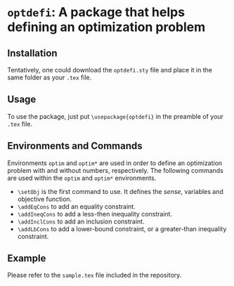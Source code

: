 # `optdefi`: A package that helps defining an optimization problem

## Installation

Tentatively, one could download the `optdefi.sty` file and place it in the same folder as your `.tex` file.

## Usage

To use the package, just put `\usepackage{optdefi}` in the preamble of your `.tex` file.

## Environments and Commands

Environments `optim` and `optim*` are used in order to define an optimization problem with and without numbers, respectively.
The following commands are used within the `optim` and `optim*` environments.
- `\setObj` is the first command to use. It defines the *sense*, variables and objective function.
- `\addEqCons` to add an equality constraint.
- `\addIneqCons` to add a less-then inequality constraint.
- `\addInclCons` to add an inclusion constraint.
- `\addLbCons` to add a lower-bound constraint, or a greater-than inequality constraint.

## Example

Please refer to the `sample.tex` file included in the repository.
